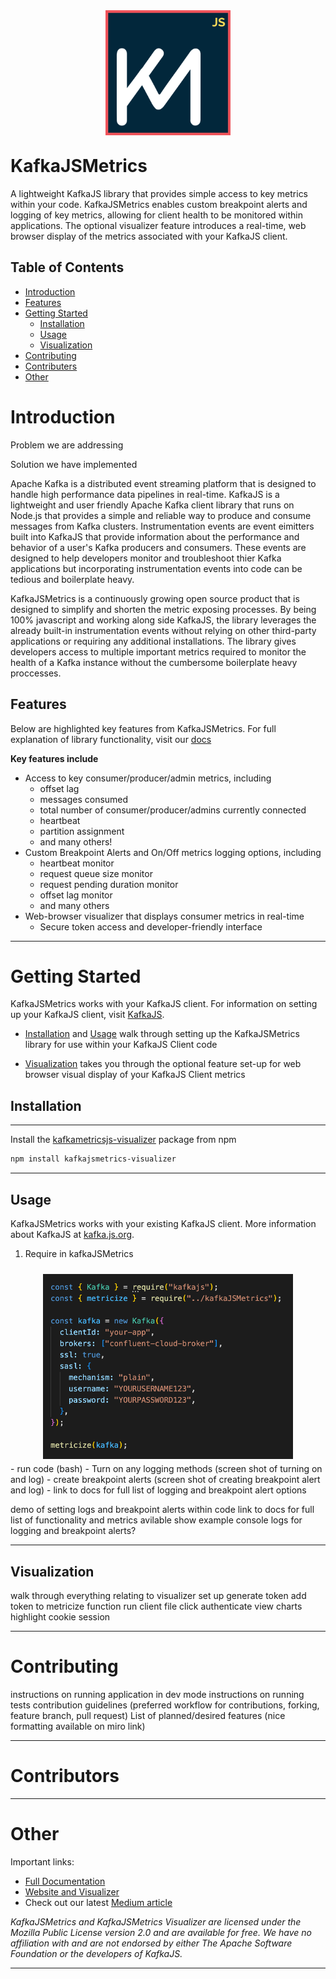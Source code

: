 <p align="center"><img src="website/assets/logos/KJSM.png" width='200' style="margin-top: 10px; margin-bottom: -10px;"></p>

# **KafkaJSMetrics**

A lightweight KafkaJS library that provides simple access to key metrics within your code. KafkaJSMetrics enables custom breakpoint alerts and logging of key metrics, allowing for client health to be monitored within applications. The optional visualizer feature introduces a real-time, web browser display of the metrics associated with your KafkaJS client.

## Table of Contents

- [Introduction](#introduction)
- [Features](#features)
- [Getting Started](#getting-started)
  - [Installation](#installation)
  - [Usage](#usage)
  - [Visualization](#visualization)
- [Contributing](#contributing)
- [Contributers](#contributors)
- [Other](#other)

# **Introduction**

Problem we are addressing

Solution we have implemented

Apache Kafka is a distributed event streaming platform that is designed to handle high performance data pipelines in real-time. KafkaJS is a lightweight and user friendly Apache Kafka client library that runs on Node.js that provides a simple and reliable way to produce and consume messages from Kafka clusters. Instrumentation events are event eimitters built into KafkaJS that provide information about the performance and behavior of a user's Kafka producers and consumers. These events are designed to help developers monitor and troubleshoot thier Kafka applications but incorporating instrumentation events into code can be tedious and boilerplate heavy.

KafkaJSMetrics is a continuously growing open source product that is designed to simplify and shorten the metric exposing processes. By being 100% javascript and working along side KafkaJS, the library leverages the already built-in instrumentation events without relying on other third-party applications or requiring any additional installations. The library gives developers access to multiple important metrics required to monitor the health of a Kafka instance without the cumbersome boilerplate heavy proccesses.

## **Features**

Below are highlighted key features from KafkaJSMetrics. For full explanation of library functionality, visit our [docs](http://kafkajsmetrics.com/docs)

**Key features include**

- Access to key consumer/producer/admin metrics, including
  - offset lag
  - messages consumed
  - total number of consumer/producer/admins currently connected
  - heartbeat
  - partition assignment
  - and many others!
- Custom Breakpoint Alerts and On/Off metrics logging options, including
  - heartbeat monitor
  - request queue size monitor
  - request pending duration monitor
  - offset lag monitor
  - and many others
- Web-browser visualizer that displays consumer metrics in real-time
  - Secure token access and developer-friendly interface

---

# **Getting Started**

KafkaJSMetrics works with your KafkaJS client. For information on setting up your KafkaJS client, visit [KafkaJS](kafka.js.org).

- [Installation](#installation) and [Usage](#usage) walk through setting up the KafkaJSMetrics library for use within your KafkaJS Client code

- [Visualization](#visualization) takes you through the optional feature set-up for web browser visual display of your KafkaJS Client metrics

## **Installation**

---

Install the [kafkametricsjs-visualizer](npmlink.com) package from npm

```bash
npm install kafkajsmetrics-visualizer
```

---

## **Usage**

KafkaJSMetrics works with your existing KafkaJS client. More information about KafkaJS at [kafka.js.org](kafka.js.org).

1. Require in kafkaJSMetrics

<p align="center"><img src="assets/kafkaClientInstanceWithMetricize.png" width='400' style="margin-top: 10px; margin-bottom: -10px;"></p>
- run code (bash)
- Turn on any logging methods (screen shot of turning on and log)
- create breakpoint alerts (screen shot of creating breakpoint alert and log)
- link to docs for full list of logging and breakpoint alert options

demo of setting logs and breakpoint alerts within code
link to docs for full list of functionality and metrics avilable
show example console logs for logging and breakpoint alerts?

---

## **Visualization**

walk through everything relating to visualizer set up
generate token
add token to metricize function
run client file
click authenticate
view charts
highlight cookie session

---

# **Contributing**

instructions on running application in dev mode
instructions on running tests
contribution guidelines (preferred workflow for contributions, forking, feature branch, pull request)
List of planned/desired features (nice formatting available on miro link)

---

# **Contributors**

---

# **Other**

Important links:

- [Full Documentation](http://kafkajsmetrics.com/docs)
- [Website and Visualizer](http://kafkajsmetrics.com)
- Check out our latest [Medium article](mediumArticle.com)

_KafkaJSMetrics and KafkaJSMetrics Visualizer are licensed under the Mozilla Public License version 2.0 and are available for free. We have no affiliation with and are not endorsed by either The Apache Software Foundation or the developers of KafkaJS._

---
